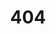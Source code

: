 ---
title: '404'
template: splash
editUrl: false
hero:
  title: '404'
  tagline: Wir konnten die Seite leider nicht finden. Versuch es doch mit einer Suche! :)
  image:
    file: ../../assets/houston_sad.webp
---